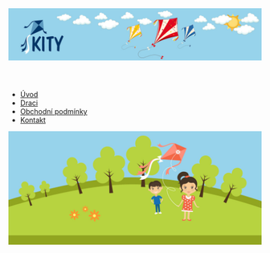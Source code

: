 <!DOCTYPE html>
<html lang="cs-cz">
  <head>  
    <link rel="stylesheet" type="text/css" href="style.css"> 
    <meta charset="utf-8"/>  
    <title>Titulek</title>
      <link href="style.css"rel="stylesheet"type="text/css"/>
  </head> 
  <body>
<div class="obalka">
<header>
<img src="obrS/Hlavicka.jpg">
</header>
<nav>
<ul>
<li><a href="index.html">Úvod</a></li>
<li><a href="draci.html">Draci</a></li>
<li><a href="obchodni.html">Obchodní podmínky</a></li>
<li><a href="kontakt.html">Kontakt</a></li>
</ul>
</nav>
<section>

</section>
<footer>
<img src="obrS/Footer.jpg">
</footer>
</div>
  </body>
</html>
